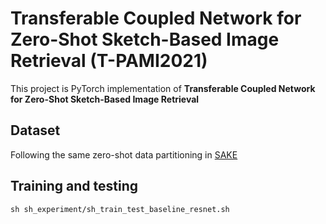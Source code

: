 # Transferable Coupled Network for Zero-Shot Sketch-Based Image Retrieval (T-PAMI2021)

This project is PyTorch implementation of **Transferable Coupled Network for Zero-Shot Sketch-Based Image Retrieval**   



## Dataset

Following the same zero-shot data partitioning in [SAKE](https://github.com/qliu24/SAKE)



## Training and testing


```shell
sh sh_experiment/sh_train_test_baseline_resnet.sh
```
